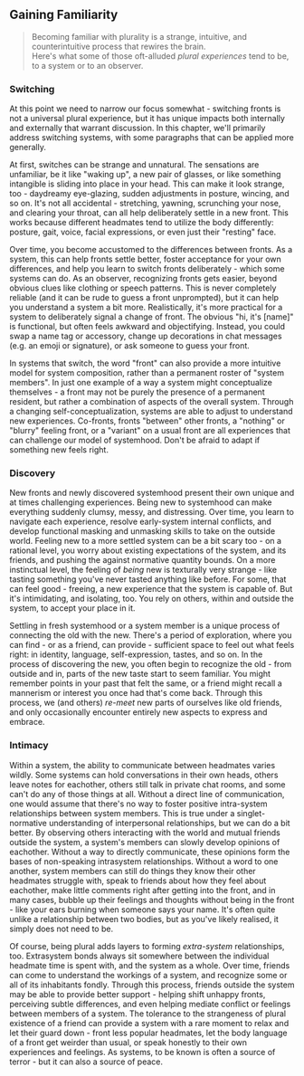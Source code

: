 ## Gaining Familiarity

> Becoming familiar with plurality is a strange, intuitive, and counterintuitive process that rewires the brain.<br/>
> Here's what some of those oft-alluded _plural experiences_ tend to be, to a system or to an observer.

### Switching

At this point we need to narrow our focus somewhat - switching fronts is not a universal plural experience, but it has unique impacts both internally and externally that warrant discussion.
In this chapter, we'll primarily address switching systems, with some paragraphs that can be applied more generally.

At first, switches can be strange and unnatural.
The sensations are unfamiliar, be it like "waking up", a new pair of glasses, or like something intangible is sliding into place in your head.
This can make it look strange, too - daydreamy eye-glazing, sudden adjustments in posture, wincing, and so on.
It's not all accidental - stretching, yawning, scrunching your nose, and clearing your throat, can all help deliberately settle in a new front.
This works because different headmates tend to utilize the body differently: posture, gait, voice, facial expressions, or even just their "resting" face.

Over time, you become accustomed to the differences between fronts.
As a system, this can help fronts settle better, foster acceptance for your own differences, and help you learn to switch fronts deliberately - which some systems can do.
As an observer, recognizing fronts gets easier, beyond obvious clues like clothing or speech patterns.
This is never completely reliable (and it can be rude to guess a front unprompted), but it can help you understand a system a bit more.
Realistically, it's more practical for a system to deliberately signal a change of front.
The obvious "hi, it's [name]" is functional, but often feels awkward and objectifying.
Instead, you could swap a name tag or accessory, change up decorations in chat messages (e.g. an emoji or signature), or ask someone to guess your front.

In systems that switch, the word "front" can also provide a more intuitive model for system composition, rather than a permanent roster of "system members".
In just one example of a way a system might conceptualize themselves - a front may not be purely the presence of a permanent resident, but rather a combination of aspects of the overall system.
Through a changing self-conceptualization, systems are able to adjust to understand new experiences.
Co-fronts, fronts "between" other fronts, a "nothing" or "blurry" feeling front, or a "variant" on a usual front are all experiences that can challenge our model of systemhood.
Don't be afraid to adapt if something new feels right.

### Discovery

New fronts and newly discovered systemhood present their own unique and at times challenging experiences.
Being new to systemhood can make everything suddenly clumsy, messy, and distressing.
Over time, you learn to navigate each experience, resolve early-system internal conflicts, and develop functional masking and unmasking skills to take on the outside world.
Feeling new to a more settled system can be a bit scary too - on a rational level, you worry about existing expectations of the system, and its friends, and pushing the against normative quantity bounds.
On a more instinctual level, the feeling of _being_ new is texturally very strange - like tasting something you've never tasted anything like before.
For some, that can feel good - freeing, a new experience that the system is capable of.
But it's intimidating, and isolating, too.
You rely on others, within and outside the system, to accept your place in it.

Settling in fresh systemhood or a system member is a unique process of connecting the old with the new.
There's a period of exploration, where you can find - or as a friend, can provide - sufficient space to feel out what feels right: in identity, language, self-expression, tastes, and so on.
In the process of discovering the new, you often begin to recognize the old - from outside and in, parts of the new taste start to seem familiar.
You might remember points in your past that felt the same, or a friend might recall a mannerism or interest you once had that's come back.
Through this process, we (and others) _re-meet_ new parts of ourselves like old friends, and only occasionally encounter entirely new aspects to express and embrace.

### Intimacy

Within a system, the ability to communicate between headmates varies wildly.
Some systems can hold conversations in their own heads, others leave notes for eachother, others still talk in private chat rooms, and some can't do any of those things at all.
Without a direct line of communication, one would assume that there's no way to foster positive intra-system relationships between system members.
This is true under a singlet-normative understanding of interpersonal relationships, but we can do a bit better.
By observing others interacting with the world and mutual friends outside the system, a system's members can slowly develop opinions of eachother.
Without a way to directly communicate, these opinions form the bases of non-speaking intrasystem relationships.
Without a word to one another, system members can still do things they know their other headmates struggle with, speak to friends about how they feel about eachother, make little comments right after getting into the front, and in many cases, bubble up their feelings and thoughts without being in the front - like your ears burning when someone says your name.
It's often quite unlike a relationship between two bodies, but as you've likely realised, it simply does not need to be.

Of course, being plural adds layers to forming _extra-system_ relationships, too.
Extrasystem bonds always sit somewhere between the individual headmate time is spent with, and the system as a whole.
Over time, friends can come to understand the workings of a system, and recognize some or all of its inhabitants fondly.
Through this process, friends outside the system may be able to provide better support - helping shift unhappy fronts, perceiving subtle differences, and even helping mediate conflict or feelings between members of a system.
The tolerance to the strangeness of plural existence of a friend can provide a system with a rare moment to relax and let their guard down - front less popular headmates, let the body language of a front get weirder than usual, or speak honestly to their own experiences and feelings.
As systems, to be known is often a source of terror - but it can also a source of peace.
